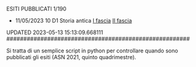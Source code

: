 ESITI PUBBLICATI 1/190 

- 11/05/2023 10 D1  Storia antica	 [I fascia](https://asn21.cineca.it/pubblico/miur/esito/10%252FD1/1/5) [II fascia](https://asn21.cineca.it/pubblico/miur/esito/10%252FD1/2/5) 

UPDATED 2023-05-13 15:13:09.668111
######################################################

Si tratta di un semplice script in python per controllare quando sono pubblicati gli esiti (ASN 2021, quinto quadrimestre).

